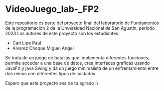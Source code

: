 # VideoJuego_lab-_FP2
Este repositorio es parte del proyecto final del laboratorio de Fundamentos de la programación 2 de la Unversidad Nacional de San Agustín, periodo 2023 
Los autores de este proyecto son los estudiantes:
- Cari Lipe Paul
- Alvarez Choque Miguel Angel

Se trata de un juego de batallas que implementa diferentes funciones, permite acceder a una base de datos, crea interfaces graficas usando JavaFX y java Swing y da
un juego minimalista de un enfrentamiento entre dos reinos con diferentes tipos de soldados.

Espero que este proyecto sea de tu agrado :)
